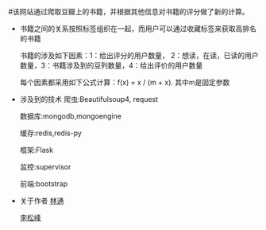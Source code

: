 #该网站通过爬取豆瓣上的书籍，并根据其他信息对书籍的评分做了新的计算。

*   书籍之间的关系按照标签组织在一起，而用户可以通过收藏标签来获取高排名的书籍

    书籍的涉及如下因素：1：给出评分的用户数量， 2：想读，在读，已读的用户数量，3：书籍涉及到的豆列数量，4：给出评价的用户数量

    每个因素都采用如下公式计算：f(x) = x / (m + x). 其中m是固定参数

*   涉及到的技术
    爬虫:Beautifulsoup4, request

    数据库:mongodb,mongoengine

    缓存:redis,redis-py

    框架:Flask

    监控:supervisor

    前端:bootstrap

*   关于作者
    [林通](https://www.github.com/hellolintong)

    [李松峰](https://github.com/lisongfeng9213)